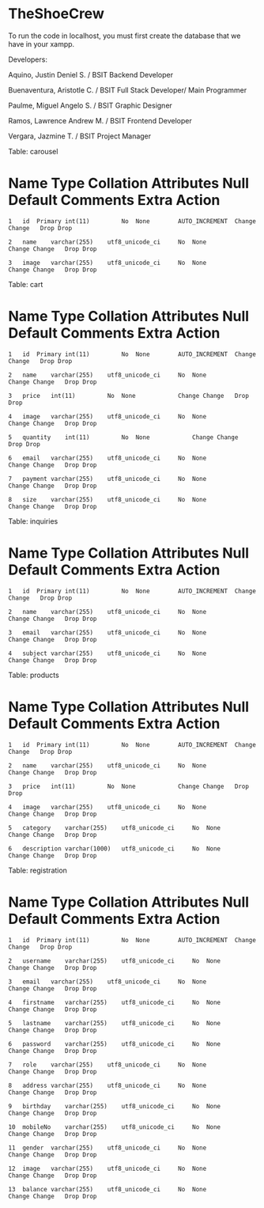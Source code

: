 # TheShoeCrew

To run the code in localhost, you must first create the database that we have in your xampp. 

Developers: 

Aquino, Justin Deniel S. / BSIT Backend Developer

Buenaventura, Aristotle C. / BSIT Full Stack Developer/ Main Programmer

Paulme, Miguel Angelo S. / BSIT Graphic Designer

Ramos, Lawrence Andrew M. / BSIT Frontend Developer

Vergara, Jazmine T. / BSIT Project Manager



Table: carousel
#	Name	Type	Collation	Attributes	Null	Default	Comments	Extra	Action
	1	id  Primary	int(11)			No	None		AUTO_INCREMENT	Change Change	Drop Drop	

	2	name	varchar(255)	utf8_unicode_ci		No	None			Change Change	Drop Drop	

	3	image	varchar(255)	utf8_unicode_ci		No	None			Change Change	Drop Drop	

Table: cart
#	Name	Type	Collation	Attributes	Null	Default	Comments	Extra	Action
	1	id  Primary	int(11)			No	None		AUTO_INCREMENT	Change Change	Drop Drop	

	2	name	varchar(255)	utf8_unicode_ci		No	None			Change Change	Drop Drop	

	3	price	int(11)			No	None			Change Change	Drop Drop	

	4	image	varchar(255)	utf8_unicode_ci		No	None			Change Change	Drop Drop	

	5	quantity	int(11)			No	None			Change Change	Drop Drop	

	6	email	varchar(255)	utf8_unicode_ci		No	None			Change Change	Drop Drop	

	7	payment	varchar(255)	utf8_unicode_ci		No	None			Change Change	Drop Drop	

	8	size	varchar(255)	utf8_unicode_ci		No	None			Change Change	Drop Drop	

Table: inquiries
#	Name	Type	Collation	Attributes	Null	Default	Comments	Extra	Action
	1	id  Primary	int(11)			No	None		AUTO_INCREMENT	Change Change	Drop Drop	

	2	name	varchar(255)	utf8_unicode_ci		No	None			Change Change	Drop Drop	

	3	email	varchar(255)	utf8_unicode_ci		No	None			Change Change	Drop Drop	

	4	subject	varchar(255)	utf8_unicode_ci		No	None			Change Change	Drop Drop	

Table: products
#	Name	Type	Collation	Attributes	Null	Default	Comments	Extra	Action
	1	id  Primary	int(11)			No	None		AUTO_INCREMENT	Change Change	Drop Drop	

	2	name	varchar(255)	utf8_unicode_ci		No	None			Change Change	Drop Drop	

	3	price	int(11)			No	None			Change Change	Drop Drop	

	4	image	varchar(255)	utf8_unicode_ci		No	None			Change Change	Drop Drop	

	5	category	varchar(255)	utf8_unicode_ci		No	None			Change Change	Drop Drop	

	6	description	varchar(1000)	utf8_unicode_ci		No	None			Change Change	Drop Drop	


Table: registration

#	Name	Type	Collation	Attributes	Null	Default	Comments	Extra	Action
	1	id  Primary	int(11)			No	None		AUTO_INCREMENT	Change Change	Drop Drop	

	2	username	varchar(255)	utf8_unicode_ci		No	None			Change Change	Drop Drop	

	3	email	varchar(255)	utf8_unicode_ci		No	None			Change Change	Drop Drop	

	4	firstname	varchar(255)	utf8_unicode_ci		No	None			Change Change	Drop Drop	

	5	lastname	varchar(255)	utf8_unicode_ci		No	None			Change Change	Drop Drop	

	6	password	varchar(255)	utf8_unicode_ci		No	None			Change Change	Drop Drop	

	7	role	varchar(255)	utf8_unicode_ci		No	None			Change Change	Drop Drop	

	8	address	varchar(255)	utf8_unicode_ci		No	None			Change Change	Drop Drop	

	9	birthday	varchar(255)	utf8_unicode_ci		No	None			Change Change	Drop Drop	

	10	mobileNo	varchar(255)	utf8_unicode_ci		No	None			Change Change	Drop Drop	

	11	gender	varchar(255)	utf8_unicode_ci		No	None			Change Change	Drop Drop	

	12	image	varchar(255)	utf8_unicode_ci		No	None			Change Change	Drop Drop	

	13	balance	varchar(255)	utf8_unicode_ci		No	None			Change Change	Drop Drop	




